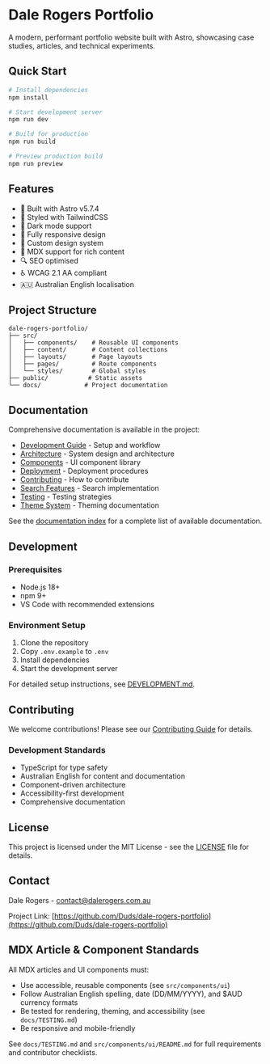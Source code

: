 # Dale Rogers Portfolio

A modern, performant portfolio website built with Astro, showcasing case studies, articles, and technical experiments.

## Quick Start

```bash
# Install dependencies
npm install

# Start development server
npm run dev

# Build for production
npm run build

# Preview production build
npm run preview
```

## Features

- 🚀 Built with Astro v5.7.4
- 💅 Styled with TailwindCSS
- 🌙 Dark mode support
- 📱 Fully responsive design
- 🎨 Custom design system
- 📝 MDX support for rich content
- 🔍 SEO optimised
- ♿ WCAG 2.1 AA compliant
- 🇦🇺 Australian English localisation

## Project Structure

```
dale-rogers-portfolio/
├── src/
│   ├── components/    # Reusable UI components
│   ├── content/       # Content collections
│   ├── layouts/       # Page layouts
│   ├── pages/         # Route components
│   └── styles/        # Global styles
├── public/           # Static assets
└── docs/            # Project documentation
```

## Documentation

Comprehensive documentation is available in the project:

- [Development Guide](./DEVELOPMENT.md) - Setup and workflow
- [Architecture](./ARCHITECTURE.md) - System design and architecture
- [Components](./docs/COMPONENTS.md) - UI component library
- [Deployment](./docs/DEPLOYMENT.md) - Deployment procedures
- [Contributing](./docs/CONTRIBUTING.md) - How to contribute
- [Search Features](./docs/SEARCH.md) - Search implementation
- [Testing](./docs/TESTING.md) - Testing strategies
- [Theme System](./src/styles/THEME.md) - Theming documentation

See the [documentation index](./docs/README.md) for a complete list of available documentation.

## Development

### Prerequisites

- Node.js 18+
- npm 9+
- VS Code with recommended extensions

### Environment Setup

1. Clone the repository
2. Copy `.env.example` to `.env`
3. Install dependencies
4. Start the development server

For detailed setup instructions, see [DEVELOPMENT.md](./docs/DEVELOPMENT.md).

## Contributing

We welcome contributions! Please see our [Contributing Guide](./docs/CONTRIBUTING.md) for details.

### Development Standards

- TypeScript for type safety
- Australian English for content and documentation
- Component-driven architecture
- Accessibility-first development
- Comprehensive documentation

## License

This project is licensed under the MIT License - see the [LICENSE](./LICENSE) file for details.

## Contact

Dale Rogers - [contact@dalerogers.com.au](mailto:contact@dalerogers.com.au)

Project Link: [https://github.com/Duds/dale-rogers-portfolio](https://github.com/Duds/dale-rogers-portfolio)

## MDX Article & Component Standards

All MDX articles and UI components must:

- Use accessible, reusable components (see `src/components/ui`)
- Follow Australian English spelling, date (DD/MM/YYYY), and $AUD currency formats
- Be tested for rendering, theming, and accessibility (see `docs/TESTING.md`)
- Be responsive and mobile-friendly

See `docs/TESTING.md` and `src/components/ui/README.md` for full requirements and contributor checklists.
